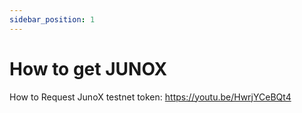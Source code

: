 ```yaml
---
sidebar_position: 1
---
```


# How to get JUNOX

How to Request JunoX testnet token: https://youtu.be/HwrjYCeBQt4

